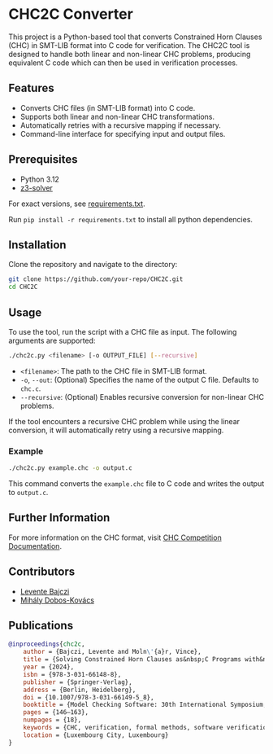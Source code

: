 # CHC2C Converter

This project is a Python-based tool that converts Constrained Horn Clauses (CHC) in SMT-LIB format into C code for
verification.
The CHC2C tool is designed to handle both linear and non-linear CHC problems, producing equivalent C code which can then
be used in verification processes.

## Features

- Converts CHC files (in SMT-LIB format) into C code.
- Supports both linear and non-linear CHC transformations.
- Automatically retries with a recursive mapping if necessary.
- Command-line interface for specifying input and output files.

## Prerequisites

- Python 3.12
- [z3-solver](https://pypi.org/project/z3-solver/)

For exact versions, see [requirements.txt](requirements.txt).

Run `pip install -r requirements.txt` to install all python dependencies.

## Installation

Clone the repository and navigate to the directory:

```bash
git clone https://github.com/your-repo/CHC2C.git
cd CHC2C
```

## Usage

To use the tool, run the script with a CHC file as input. The following arguments are supported:

```bash
./chc2c.py <filename> [-o OUTPUT_FILE] [--recursive]
```

- `<filename>`: The path to the CHC file in SMT-LIB format.
- `-o`, `--out`: (Optional) Specifies the name of the output C file. Defaults to `chc.c`.
- `--recursive`: (Optional) Enables recursive conversion for non-linear CHC problems.

If the tool encounters a recursive CHC problem while using the linear conversion, it will automatically retry using a
recursive mapping.

### Example

```bash
./chc2c.py example.chc -o output.c
```

This command converts the `example.chc` file to C code and writes the output to `output.c`.

## Further Information

For more information on the CHC format, visit [CHC Competition Documentation](https://chc-comp.github.io/format.html).

## Contributors

* [Levente Bajczi](https://github.com/leventebajczi/)
* [Mihály Dobos-Kovács](https://github.com/as3810t/)

## Publications

```bibtex
@inproceedings{chc2c,
    author = {Bajczi, Levente and Moln\'{a}r, Vince},
    title = {Solving Constrained Horn Clauses as&nbsp;C Programs with&nbsp;CHC2C},
    year = {2024},
    isbn = {978-3-031-66148-8},
    publisher = {Springer-Verlag},
    address = {Berlin, Heidelberg},
    doi = {10.1007/978-3-031-66149-5_8},
    booktitle = {Model Checking Software: 30th International Symposium, SPIN 2024, Luxembourg City, Luxembourg, April 8–9, 2024, Proceedings},
    pages = {146–163},
    numpages = {18},
    keywords = {CHC, verification, formal methods, software verification},
    location = {Luxembourg City, Luxembourg}
}
```